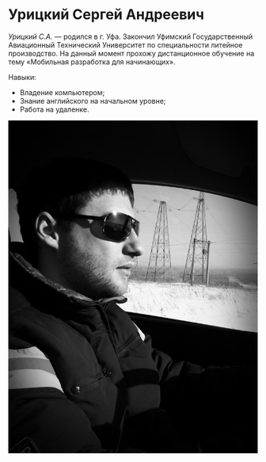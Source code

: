 # Урицкий Сергей Андреевич


*Урицкий С.А.* — родился в г. Уфа. Закончил Уфимский Государственный Авиационный Технический Университет по специальности литейное производство. На данный момент прохожу дистанционное обучение на тему «Мобильная разработка для начинающих».

Навыки:
* Владение компьютером;
* Знание английского на начальном уровне;
* Работа на удаленке.

![Foto](img/IMG_01.JPG)
